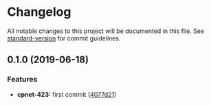 # Changelog

All notable changes to this project will be documented in this file. See [standard-version](https://github.com/conventional-changelog/standard-version) for commit guidelines.

## 0.1.0 (2019-06-18)


### Features

* **cpnet-423:** first commit ([4077d21](https://bitbucket.org/CodeParticle/react-style-guide/commits/4077d21))
